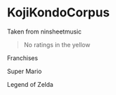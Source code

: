 # KojiKondoCorpus

Taken from ninsheetmusic
> No ratings in the yellow

Franchises

Super Mario

Legend of Zelda
